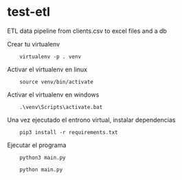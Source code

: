 # test-etl

ETL data pipeline from clients.csv to excel files and a db

Crear tu virtualenv
```
    virtualenv -p . venv
```

Activar el virtualenv en linux
```
    source venv/bin/activate
```

Activar el virtualenv en windows
```
    .\venv\Scripts\activate.bat
```

Una vez ejecutado el entrono virtual, instalar dependencias
```
    pip3 install -r requirements.txt
```

Ejecutar el programa
```
    python3 main.py
```
```
    python main.py
```
